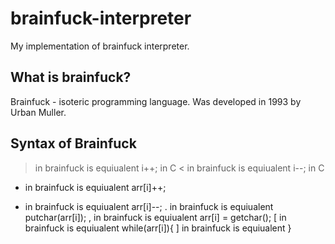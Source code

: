 # brainfuck-interpreter
My implementation of brainfuck interpreter. 
## What is brainfuck?
Brainfuck - isoteric programming language. Was developed in 1993 by Urban Muller.
## Syntax of Brainfuck
> in brainfuck is equiualent i++; in C
< in brainfuck is equiualent i--; in C
+ in brainfuck is equiualent arr[i]++;
- in brainfuck is equiualent arr[i]--;
. in brainfuck is equiualent putchar(arr[i]);
, in brainfuck is equiualent arr[i] = getchar();
[ in brainfuck is equiualent while(arr[i]){
] in brainfuck is equiualent }

